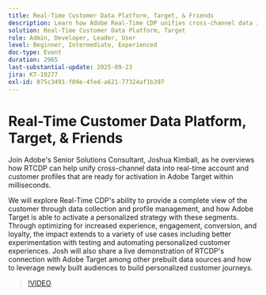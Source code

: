```yaml
---
title: Real-Time Customer Data Platform, Target, & Friends
description: Learn how Adobe Real-Time CDP unifies cross-channel data into actionable customer profiles that activate instantly in Adobe Target. See how connected data and AI-driven segmentation enable personalized journeys, testing, and automation that drive engagement, conversions, and loyalty. Includes a live demo of RTCDP and Target in action.
solution: Real-Time Customer Data Platform, Target
role: Admin, Developer, Leader, User
level: Beginner, Intermediate, Experienced
doc-type: Event
duration: 2965
last-substantial-update: 2025-09-23
jira: KT-19277
exl-id: 075c3491-f09e-4fed-a621-77324af1b397
---
```

# Real-Time Customer Data Platform, Target, & Friends

Join Adobe's Senior Solutions Consultant, Joshua Kimball, as he overviews how RTCDP can help unify cross-channel data into real-time account and customer profiles that are ready for activation in Adobe Target within milliseconds. 

We will explore Real-Time CDP's ability to provide a complete view of the customer through data collection and profile management, and how Adobe Target is able to activate a personalized strategy with these segments. Through optimizing for increased experience, engagement, conversion, and loyalty, the impact extends to a variety of use cases including better experimentation with testing and automating personalized customer experiences. Josh will also share a live demonstration of RTCDP's connection with Adobe Target among other prebuilt data sources and how to leverage newly built audiences to build personalized customer journeys.

>[!VIDEO](https://video.tv.adobe.com/v/3475185/?learn=on&enablevpops)
